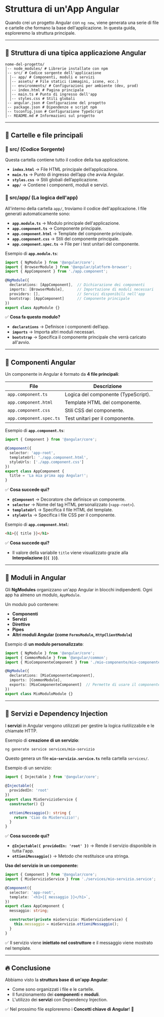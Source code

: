 
# Struttura di un'App Angular

Quando crei un progetto Angular con `ng new`, viene generata una serie di file e cartelle che formano la base dell'applicazione. In questa guida, esploreremo la struttura principale.

---

## 📂 Struttura di una tipica applicazione Angular

```
nome-del-progetto/ 
│-- node_modules/ # Librerie installate con npm 
│-- src/ # Codice sorgente dell'applicazione 
│ │-- app/ # Componenti, moduli e servizi 
│ │-- assets/ # File statici (immagini, icone, ecc.) 
│ │-- environments/ # Configurazioni per ambiente (dev, prod) 
│ │-- index.html # Pagina principale 
│ │-- main.ts # Punto di ingresso dell'app 
│ │-- styles.css # Stili globali 
│-- angular.json # Configurazione del progetto 
│-- package.json # Dipendenze e script npm 
│-- tsconfig.json # Configurazione TypeScript 
│-- README.md # Informazioni sul progetto

````

---

## 📌 Cartelle e file principali

### **📂 src/** (Codice Sorgente)
Questa cartella contiene tutto il codice della tua applicazione.

- **`index.html`** → File HTML principale dell’applicazione.
- **`main.ts`** → Punto di ingresso dell’app che avvia Angular.
- **`styles.css`** → Stili globali dell’applicazione.
- **`app/`** → Contiene i componenti, moduli e servizi.

### **📂 src/app/** (La logica dell'app)
All'interno della cartella `app/`, troviamo il codice dell'applicazione. I file generati automaticamente sono:

- **`app.module.ts`** → Modulo principale dell'applicazione.
- **`app.component.ts`** → Componente principale.
- **`app.component.html`** → Template del componente principale.
- **`app.component.css`** → Stili del componente principale.
- **`app.component.spec.ts`** → File per i test unitari del componente.

Esempio di **`app.module.ts`**:
```typescript
import { NgModule } from '@angular/core';
import { BrowserModule } from '@angular/platform-browser';
import { AppComponent } from './app.component';

@NgModule({
  declarations: [AppComponent],  // Dichiarazione dei componenti
  imports: [BrowserModule],      // Importazione di moduli necessari
  providers: [],                 // Servizi disponibili nell'app
  bootstrap: [AppComponent]      // Componente principale
})
export class AppModule {}
````

✅ **Cosa fa questo modulo?**

- **`declarations`** → Definisce i componenti dell’app.
- **`imports`** → Importa altri moduli necessari.
- **`bootstrap`** → Specifica il componente principale che verrà caricato all'avvio.

---

## 📌 Componenti Angular

Un componente in Angular è formato da **4 file principali**:

|File|Descrizione|
|---|---|
|`app.component.ts`|Logica del componente (TypeScript).|
|`app.component.html`|Template HTML del componente.|
|`app.component.css`|Stili CSS del componente.|
|`app.component.spec.ts`|Test unitari per il componente.|

Esempio di **`app.component.ts`**:

```typescript
import { Component } from '@angular/core';

@Component({
  selector: 'app-root',
  templateUrl: './app.component.html',
  styleUrls: ['./app.component.css']
})
export class AppComponent {
  title = 'La mia prima app Angular!';
}
```

✅ **Cosa succede qui?**

- **`@Component`** → Decoratore che definisce un componente.
- **`selector`** → Nome del tag HTML personalizzato (`<app-root>`).
- **`templateUrl`** → Specifica il file HTML del template.
- **`styleUrls`** → Specifica i file CSS per il componente.

Esempio di **`app.component.html`**:

```html
<h1>{{ title }}</h1>
```

✅ **Cosa succede qui?**

- Il valore della variabile `title` viene visualizzato grazie alla **Interpolazione (`{{ }}`)**.

---

## 📌 Moduli in Angular

Gli **NgModules** organizzano un'app Angular in blocchi indipendenti. Ogni app ha almeno un modulo, `AppModule`.

Un modulo può contenere:

- **Componenti**
- **Servizi**
- **Direttive**
- **Pipes**
- **Altri moduli Angular (come `FormsModule`, `HttpClientModule`)**

Esempio di **un modulo personalizzato**:

```typescript
import { NgModule } from '@angular/core';
import { CommonModule } from '@angular/common';
import { MioComponenteComponent } from './mio-componente/mio-componente.component';

@NgModule({
  declarations: [MioComponenteComponent],
  imports: [CommonModule],
  exports: [MioComponenteComponent]  // Permette di usare il componente in altri moduli
})
export class MioModuloModule {}
```

---

## 📌 Servizi e Dependency Injection

I **servizi** in Angular vengono utilizzati per gestire la logica riutilizzabile e le chiamate HTTP.

Esempio di **creazione di un servizio**:

```sh
ng generate service services/mio-servizio
```

Questo genera un file **`mio-servizio.service.ts`** nella cartella `services/`.

Esempio di un servizio:

```typescript
import { Injectable } from '@angular/core';

@Injectable({
  providedIn: 'root'
})
export class MioServizioService {
  constructor() {}

  ottieniMessaggio(): string {
    return 'Ciao da MioServizio!';
  }
}
```

✅ **Cosa succede qui?**

- **`@Injectable({ providedIn: 'root' })`** → Rende il servizio disponibile in tutta l'app.
- **`ottieniMessaggio()`** → Metodo che restituisce una stringa.

**Uso del servizio in un componente:**

```typescript
import { Component } from '@angular/core';
import { MioServizioService } from './services/mio-servizio.service';

@Component({
  selector: 'app-root',
  template: `<h1>{{ messaggio }}</h1>`,
})
export class AppComponent {
  messaggio: string;

  constructor(private mioServizio: MioServizioService) {
    this.messaggio = mioServizio.ottieniMessaggio();
  }
}
```

✅ Il servizio viene **iniettato nel costruttore** e il messaggio viene mostrato nel template.

---

## 🔥 Conclusione

Abbiamo visto la **struttura base di un'app Angular**:

- Come sono organizzati i file e le cartelle.
- Il funzionamento dei **componenti** e **moduli**.
- L'utilizzo dei **servizi** con Dependency Injection.

✅ Nel prossimo file esploreremo i **Concetti chiave di Angular**! 🚀
